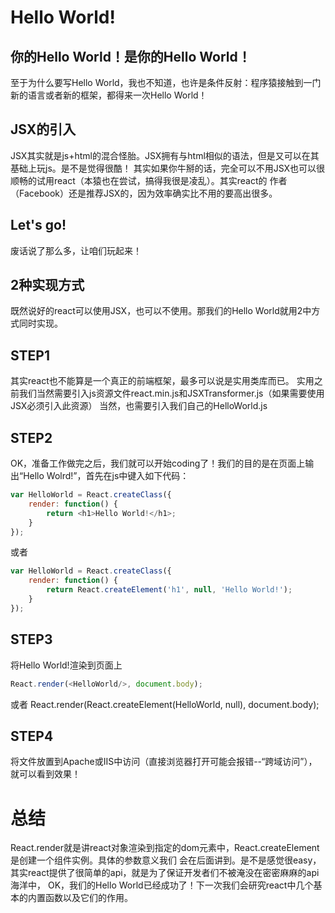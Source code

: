 # Hello World!

## 你的Hello World！是你的Hello World！

至于为什么要写Hello World，我也不知道，也许是条件反射：程序猿接触到一门新的语言或者新的框架，都得来一次Hello World！


## JSX的引入

JSX其实就是js+html的混合怪胎。JSX拥有与html相似的语法，但是又可以在其基础上玩js。是不是觉得很酷！
其实如果你牛掰的话，完全可以不用JSX也可以很顺畅的试用react（本猿也在尝试，搞得我很是凌乱）。其实react的
作者（Facebook）还是推荐JSX的，因为效率确实比不用的要高出很多。


## Let's go!

废话说了那么多，让咱们玩起来！


## 2种实现方式

既然说好的react可以使用JSX，也可以不使用。那我们的Hello World就用2中方式同时实现。


## STEP1

其实react也不能算是一个真正的前端框架，最多可以说是实用类库而已。
实用之前我们当然需要引入js资源文件react.min.js和JSXTransformer.js（如果需要使用JSX必须引入此资源）
当然，也需要引入我们自己的HelloWorld.js


## STEP2

OK，准备工作做完之后，我们就可以开始coding了！我们的目的是在页面上输出“Hello Wolrd!”，首先在js中键入如下代码：
```js
var HelloWorld = React.createClass({
    render: function() {
        return <h1>Hello World!</h1>;
    }
});
```
或者
```js
var HelloWorld = React.createClass({
    render: function() {
        return React.createElement('h1', null, 'Hello World!');
    }
});
```

## STEP3

将Hello World!渲染到页面上
```js
React.render(<HelloWorld/>, document.body);
```
或者
React.render(React.createElement(HelloWorld, null), document.body);

## STEP4
将文件放置到Apache或IIS中访问（直接浏览器打开可能会报错--“跨域访问”），就可以看到效果！


#  总结

React.render就是讲react对象渲染到指定的dom元素中，React.createElement是创建一个组件实例。具体的参数意义我们
会在后面讲到。是不是感觉很easy，其实react提供了很简单的api，就是为了保证开发者们不被淹没在密密麻麻的api海洋中，
OK，我们的Hello World已经成功了！下一次我们会研究react中几个基本的内置函数以及它们的作用。